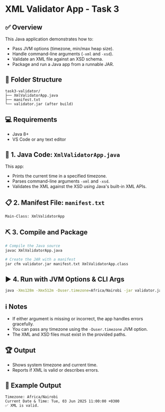 # XML Validator App - Task 3

## ✅ Overview

This Java application demonstrates how to:

* Pass JVM options (timezone, min/max heap size).
* Handle command-line arguments (`-xml` and `-xsd`).
* Validate an XML file against an XSD schema.
* Package and run a Java app from a runnable JAR.

## 📂 Folder Structure

```
task3-validator/
├── XmlValidatorApp.java
├── manifest.txt
└── validator.jar (after build)
```

## 💻 Requirements

* Java 8+
* VS Code or any text editor

## 📄 1. Java Code: `XmlValidatorApp.java`

This app:

* Prints the current time in a specified timezone.
* Parses command-line arguments `-xml` and `-xsd`.
* Validates the XML against the XSD using Java's built-in XML APIs.

## 📋 2. Manifest File: `manifest.txt`

```text
Main-Class: XmlValidatorApp
```

## ⛏️ 3. Compile and Package

```bash
# Compile the Java source
javac XmlValidatorApp.java

# Create the JAR with a manifest
jar cfm validator.jar manifest.txt XmlValidatorApp.class
```

## ▶️ 4. Run with JVM Options & CLI Args

```bash
java -Xms128m -Xmx512m -Duser.timezone=Africa/Nairobi -jar validator.jar -xml test.xml -xsd test.xsd
```

## ℹ️ Notes

* If either argument is missing or incorrect, the app handles errors gracefully.
* You can pass any timezone using the `-Duser.timezone` JVM option.
* The XML and XSD files must exist in the provided paths.

## 🏆 Output

* Shows system timezone and current time.
* Reports if XML is valid or describes errors.

## 🚀 Example Output

```text
Timezone: Africa/Nairobi
Current Date & Time: Tue, 03 Jun 2025 11:00:00 +0300
✅ XML is valid.
```


